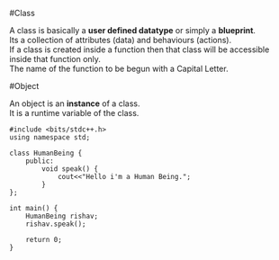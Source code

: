 #Class

A class is basically a **user defined datatype** or simply a **blueprint**.  
Its a collection of attributes (data) and behaviours (actions).  
If a class is created inside a function then that class will be accessible inside that function only.  
The name of the function to be begun with a Capital Letter.  
  
#Object  
  
An object is an **instance** of a class.  
It is a runtime variable of the class.  
  
```
#include <bits/stdc++.h>
using namespace std;

class HumanBeing {
    public:
        void speak() {
            cout<<"Hello i'm a Human Being.";
        }
};

int main() {
    HumanBeing rishav;
    rishav.speak();
    
    return 0;
}
```
